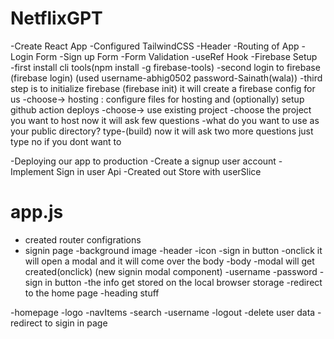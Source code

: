 # NetflixGPT

-Create React App
-Configured TailwindCSS
-Header
-Routing of App
-Login Form
-Sign up Form
-Form Validation
-useRef Hook 
-Firebase Setup    
    -first install cli tools(npm install -g firebase-tools)
    -second login to firebase (firebase login)   (used username-abhig0502 password-Sainath(wala))
    -third step is to initialize firebase (firebase init) it will create a firebase config for us
        -choose-> hosting : configure files for hosting and (optionally) setup github action deploys
        -choose-> use existing project
        -choose the project you want to host
        now it will ask few questions
        -what do you want to use as your public directory?
            type-(build)
        now it will ask two more questions just type no if you dont want to 

-Deploying our app to production 
-Create a signup user account
-Implement Sign in user Api
-Created out Store with userSlice


# app.js
 - created router configrations
  - signin page
    -background image
        -header
            -icon
            -sign in button
                -onclick it will open a modal and it will come over the body
        -body
            -modal will get created(onclick) (new signin modal component)
                -username
                -password
                -sign in button
                    -the info get stored on the local browser storage
                    -redirect to the home page
            -heading stuff

-homepage
    -logo
    -navItems
    -search
    -username
    -logout
        -delete user data
        -redirect to sigin in page

